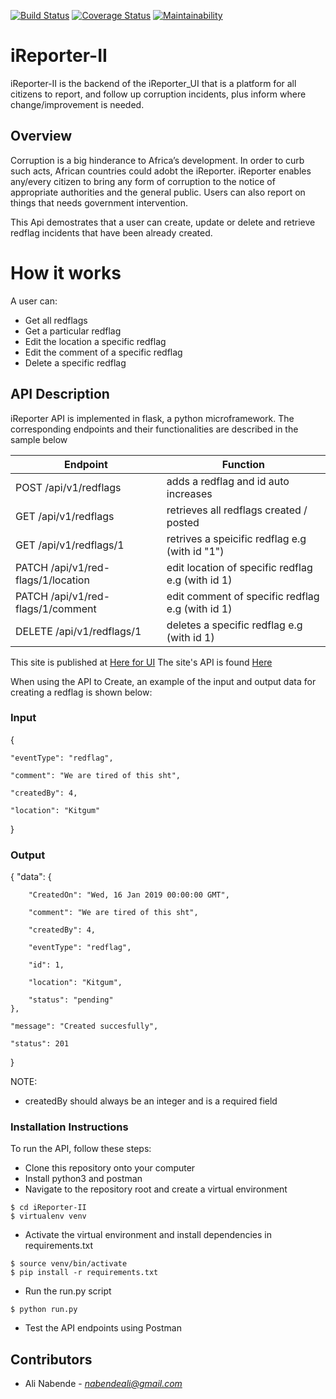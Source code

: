 [![Build Status](https://travis-ci.com/Araali1/iReporter-II.svg?branch=develop)](https://travis-ci.com/Araali1/iReporter-II) [![Coverage Status](https://coveralls.io/repos/github/Araali1/iReporter-II/badge.svg?branch=develop)](https://coveralls.io/github/Araali1/iReporter-II?branch=develop) [![Maintainability](https://api.codeclimate.com/v1/badges/6d0d460557f6377c13cb/maintainability)](https://codeclimate.com/github/Araali1/iReporter-II/maintainability)

# iReporter-II

iReporter-II is the backend of the iReporter_UI that is a platform for all citizens to report, and follow up corruption incidents, plus inform where change/improvement is needed.

## Overview
Corruption is a big hinderance to Africa’s development. In order to curb such acts, African countries could adobt the iReporter. iReporter enables any/every citizen to bring any form of corruption to the notice of appropriate authorities and the general public. Users can also report on things that needs government intervention.

This Api demostrates that a user can create, update or delete and retrieve redflag incidents that have been already created.

# How it works

A user can:

- Get all redflags 
- Get a particular redflag
- Edit the location a specific redflag
- Edit the comment of a specific redflag
- Delete a specific redflag

## API Description
iReporter API is implemented in flask, a python microframework.
The corresponding endpoints and their functionalities are described in the sample below

|Endpoint                                      | Function                          
|----------------------------------------------|----------------------------------------------
|POST /api/v1/redflags                         | adds a redflag and id auto increases
|GET /api/v1/redflags                          | retrieves all redflags created / posted
|GET /api/v1/redflags/1                        | retrives a speicific redflag e.g (with id "1")
|PATCH /api/v1/red-flags/1/location            | edit location of specific redflag e.g (with id 1)
|PATCH /api/v1/red-flags/1/comment             | edit comment of specific redflag e.g (with id 1)
|DELETE /api/v1/redflags/1                     | deletes a specific redflag e.g (with id 1)

This site is published at [Here for UI](https://Araali1.github.io/iReporter_UI/login.html)
The site's API is found [Here](https://aireporterii.herokuapp.com/api/v1/redflags)

When using the API to Create, an example of the input and output data for creating a redflag is shown below:

### Input

{

    "eventType": "redflag",
    
    "comment": "We are tired of this sht", 
    
    "createdBy": 4, 
    
    "location": "Kitgum"
    
}

### Output

{
    "data": {
    
        "CreatedOn": "Wed, 16 Jan 2019 00:00:00 GMT",
        
        "comment": "We are tired of this sht",
        
        "createdBy": 4,

        "eventType": "redflag",

        "id": 1,

        "location": "Kitgum",

        "status": "pending"
    },

    "message": "Created succesfully",

    "status": 201
}

NOTE:
* createdBy should always be an integer and is a required field

### Installation Instructions
To run the API, follow these steps:
* Clone this repository onto your computer
* Install python3 and postman
* Navigate to the repository root and create a virtual environment
```
$ cd iReporter-II
$ virtualenv venv
```
* Activate the virtual environment and install dependencies in requirements.txt
```
$ source venv/bin/activate
$ pip install -r requirements.txt
```
* Run the run.py script
```
$ python run.py
```
* Test the API endpoints using Postman

## Contributors
* Ali Nabende - *nabendeali@gmail.com*
